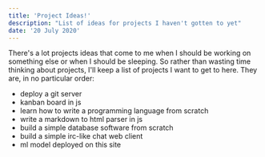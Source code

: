```yaml
---
title: 'Project Ideas!'
description: "List of ideas for projects I haven't gotten to yet"
date: '20 July 2020'
---
```


There's a lot projects ideas that come to me when I should be working on something else or when I should be sleeping. So rather than wasting time thinking about projects, I'll keep a list of projects I want to get to here.
They are, in no particular order:  

- deploy a git server
- kanban board in js
- learn how to write a programming language from scratch
- write a markdown to html parser in js
- build a simple database software from scratch
- build a simple irc-like chat web client
- ml model deployed on this site